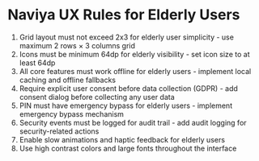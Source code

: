 # Naviya UX Rules for Elderly Users

1. Grid layout must not exceed 2x3 for elderly user simplicity - use maximum 2 rows × 3 columns grid
2. Icons must be minimum 64dp for elderly visibility - set icon size to at least 64dp
3. All core features must work offline for elderly users - implement local caching and offline fallbacks
4. Require explicit user consent before data collection (GDPR) - add consent dialog before collecting any user data
5. PIN must have emergency bypass for elderly users - implement emergency bypass mechanism
6. Security events must be logged for audit trail - add audit logging for security-related actions
7. Enable slow animations and haptic feedback for elderly users
8. Use high contrast colors and large fonts throughout the interface
